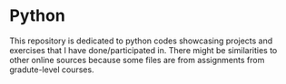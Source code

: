 # Python

This repository is dedicated to python codes showcasing projects and exercises that I have done/participated in. There might be similarities to other online sources because some files are from assignments from gradute-level courses. 
